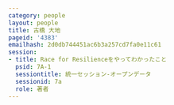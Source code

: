 ```yaml
---
category: people
layout: people
title: 古橋 大地
pageid: '4383'
emailhash: 2d0db744451ac6b3a257cd7fa0e11c61
session:
- title: Race for Resilienceをやってわかったこと
  psid: 7A-1
  sessiontitle: 統一セッション-オープンデータ
  sessionid: 7a
  role: 著者
---
```


